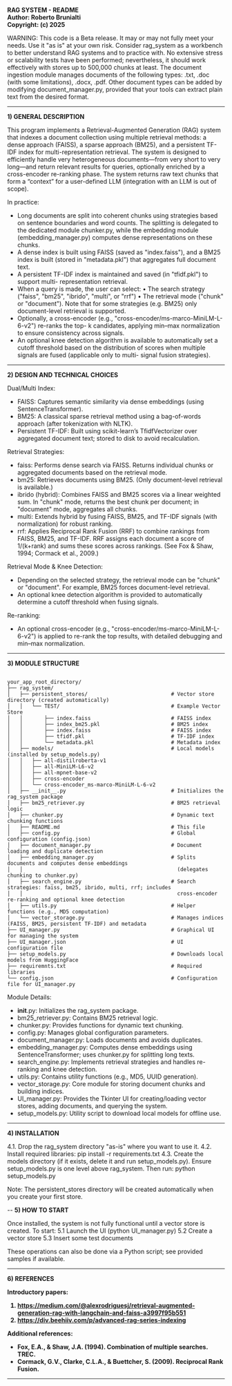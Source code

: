 
<b>RAG SYSTEM - README<br>
Author: Roberto Brunialti<br>
Copyright: (c) 2025</b>

WARNING: This code is a Beta release. It may or may not fully meet your needs.
Use it "as is" at your own risk.
Consider rag_system as a workbench to better understand RAG systems and to practice with.
No extensive stress or scalability tests have been performed; nevertheless, it should work 
effectively with stores up to 500,000 chunks at least. The document ingestion module manages 
documents of the following types: .txt, .doc (with some limitations), .docx, .pdf.
Other document types can be added by modifying document_manager.py, provided that your tools 
can extract plain text from the desired format.

---
<b>1) GENERAL DESCRIPTION</b>

This program implements a Retrieval-Augmented Generation (RAG) system that indexes a document
collection using multiple retrieval methods: a dense approach (FAISS), a sparse approach (BM25),
and a persistent TF-IDF index for multi-representation retrieval. The system is designed to 
efficiently handle very heterogeneous documents—from very short to very long—and return 
relevant results for queries, optionally enriched by a cross-encoder re-ranking phase.
The system returns raw text chunks that form a “context” for a user-defined LLM 
(integration with an LLM is out of scope).

In practice:
- Long documents are split into coherent chunks using strategies based on sentence boundaries 
  and word counts. The splitting is delegated to the dedicated module chunker.py, while the 
  embedding module (embedding_manager.py) computes dense representations on these chunks.
- A dense index is built using FAISS (saved as "index.faiss"), and a BM25 index is built 
  (stored in "metadata.pkl") that aggregates full document text.
- A persistent TF-IDF index is maintained and saved (in "tfidf.pkl") to support multi-
  representation retrieval.
- When a query is made, the user can select:
    • The search strategy ("faiss", "bm25", "ibrido", "multi", or "rrf")
    • The retrieval mode ("chunk" or "document"). Note that for some strategies (e.g. BM25) 
      only document-level retrieval is supported.
- Optionally, a cross-encoder (e.g., "cross-encoder/ms-marco-MiniLM-L-6-v2") re-ranks the top-
  k candidates, applying min–max normalization to ensure consistency across signals.
- An optional knee detection algorithm is available to automatically set a cutoff threshold 
  based on the distribution of scores when multiple signals are fused (applicable only to multi-
  signal fusion strategies).

---
<b>2) DESIGN AND TECHNICAL CHOICES</b>

Dual/Multi Index:
  - FAISS: Captures semantic similarity via dense embeddings (using SentenceTransformer).
  - BM25: A classical sparse retrieval method using a bag-of-words approach (after tokenization 
    with NLTK).
  - Persistent TF-IDF: Built using scikit-learn’s TfidfVectorizer over aggregated document text; 
    stored to disk to avoid recalculation.

Retrieval Strategies:
  - faiss: Performs dense search via FAISS. Returns individual chunks or aggregated documents 
    based on the retrieval mode.
  - bm25: Retrieves documents using BM25. (Only document-level retrieval is available.)
  - ibrido (hybrid): Combines FAISS and BM25 scores via a linear weighted sum.
      In "chunk" mode, returns the best chunk per document; in "document" mode, aggregates all 
      chunks.
  - multi: Extends hybrid by fusing FAISS, BM25, and TF-IDF signals (with normalization) for 
    robust ranking.
  - rrf: Applies Reciprocal Rank Fusion (RRF) to combine rankings from FAISS, BM25, and TF-IDF.
    RRF assigns each document a score of 1/(k+rank) and sums these scores across rankings.
    (See Fox & Shaw, 1994; Cormack et al., 2009.)

Retrieval Mode & Knee Detection:
  - Depending on the selected strategy, the retrieval mode can be "chunk" or "document". For 
    example, BM25 forces document-level retrieval.
  - An optional knee detection algorithm is provided to automatically determine a cutoff 
    threshold when fusing signals.

Re-ranking:
  - An optional cross-encoder (e.g., "cross-encoder/ms-marco-MiniLM-L-6-v2") is applied to re-rank 
    the top results, with detailed debugging and min–max normalization.

---


<b>3) MODULE STRUCTURE</b>

<code>
your_app_root_directory/
├── rag_system/
│   ├── persistent_stores/                           # Vector store directory (created automatically)
│   │   └── TEST/                                    # Example Vector Store
│   │       ├── index.faiss                          # FAISS index
│   │       ├── index_bm25.pkl                       # BM25 index
│   │       ├── index.faiss                          # FAISS index
│   │       ├── tfidf.pkl                            # TF-IDF index
│   │       └── metadata.pkl                         # Metadata index
│   ├── models/                                      # Local models (installed by setup_models.py)
│   │   ├── all-distilroberta-v1
│   │   ├── all-MiniLM-L6-v2
│   │   ├── all-mpnet-base-v2
│   │   ├── cross-encoder
│   │   └── cross-encoder_ms-marco-MiniLM-L-6-v2
│   ├── __init__.py                                  # Initializes the rag_system package
│   ├── bm25_retriever.py                            # BM25 retrieval logic
│   ├── chunker.py                                   # Dynamic text chunking functions
│   ├── README.md                                    # This file
│   ├── config.py                                    # Global configuration (config.json)
│   ├── document_manager.py                          # Document loading and duplicate detection
│   ├── embedding_manager.py                         # Splits documents and computes dense embeddings 
│   │                                                  (delegates chunking to chunker.py)
│   ├── search_engine.py                             # Search strategies: faiss, bm25, ibrido, multi, rrf; includes 
│   │                                                  cross-encoder re-ranking and optional knee detection
│   ├── utils.py                                     # Helper functions (e.g., MD5 computation)
│   └── vector_storage.py                            # Manages indices (FAISS, BM25, persistent TF-IDF) and metadata
├── UI_manager.py                                    # Graphical UI for managing the system
├── UI_manager.json                                  # UI configuration file
├── setup_models.py                                  # Downloads local models from HuggingFace
├── requiremnts.txt                                  # Required libraries
└── config.json                                      # Configuration file for UI_manager.py
</code>

</b>

Module Details:
  - __init__.py: Initializes the rag_system package.
  - bm25_retriever.py: Contains BM25 retrieval logic.
  - chunker.py: Provides functions for dynamic text chunking.
  - config.py: Manages global configuration parameters.
  - document_manager.py: Loads documents and avoids duplicates.
  - embedding_manager.py: Computes dense embeddings using SentenceTransformer;
      uses chunker.py for splitting long texts.
  - search_engine.py: Implements retrieval strategies and handles re-ranking 
      and knee detection.
  - utils.py: Contains utility functions (e.g., MD5, UUID generation).
  - vector_storage.py: Core module for storing document chunks and building indices.
  - UI_manager.py: Provides the Tkinter UI for creating/loading vector stores, 
      adding documents, and querying the system.
  - setup_models.py: Utility script to download local models for offline use.

---
<b>4) INSTALLATION</b>

4.1. Drop the rag_system directory "as-is" where you want to use it.
4.2. Install required libraries:
      pip install -r requirements.txt
4.3. Create the models directory (if it exists, delete it and run setup_models.py). Ensure
     setup_models.py is one level above rag_system. Then run:
      python setup_models.py

Note: The persistent_stores directory will be created automatically when you create your
first store.

--
<b>5) HOW TO START</b>

Once installed, the system is not fully functional until a vector store is created.
To start:
  5.1 Launch the UI (python UI_manager.py)
  5.2 Create a vector store
  5.3 Insert some test documents

These operations can also be done via a Python script; see provided samples if available.

---
<b>6) REFERENCES<b>

Introductory papers:
1. https://medium.com/@alexrodriguesj/retrieval-augmented-generation-rag-with-langchain-and-faiss-a3997f95b551
2. https://div.beehiiv.com/p/advanced-rag-series-indexing

Additional references:
  - Fox, E.A., & Shaw, J.A. (1994). Combination of multiple searches. TREC.
  - Cormack, G.V., Clarke, C.L.A., & Buettcher, S. (2009). Reciprocal Rank Fusion.

-------------------------------------------------


